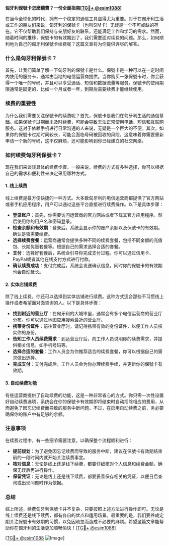 **匈牙利保號卡怎麽續費？一份全面指南[[TG💪+ @esim1088](https://t.me/s/esim1088)]**

在当今全球化的时代，拥有一个稳定的通信工具显得尤为重要。对于在匈牙利生活或工作的朋友们来说，匈牙利的保號卡（也叫SIM卡）无疑是一个不可或缺的存在。它不仅帮助我们保持与亲朋好友的联系，还能满足工作和学习的需求。然而，随着时间的推移，保號卡的有效期到了，我们需要面对续费的问题。那么，如何顺利地为自己的匈牙利保號卡续费呢？这篇文章将为你提供详尽的解答。

### 什么是匈牙利保號卡？

首先，让我们简单了解一下匈牙利的保號卡是什么。保號卡是一种可以在一定时间内使用的服务卡，通常由当地的电信运营商提供。当你购买一张保號卡时，你会获得一个唯一的号码，并且可以享受通话、短信和数据流量等服务。保號卡的使用期限通常是固定的，比如一个月或者一年，到期后需要续费才能继续使用。

### 续费的重要性

为什么我们需要关注保號卡的续费呢？首先，保號卡是我们在匈牙利生活的通信基础。如果保號卡过期而未及时续费，可能会导致无法正常使用电话、短信和互联网服务。这对于依赖手机进行日常沟通的人来说，无疑是一个巨大的不便。其次，如果你的保號卡过期时间较长，可能会面临号码被回收的风险，这意味着你需要重新申请一个新的号码，这不仅麻烦，还可能影响到你已经建立的社交网络。

### 如何续费匈牙利保號卡？

现在我们来谈谈具体的续费步骤。一般来说，续费的方式有多种选择，你可以根据自己的需求和便利性来决定采用哪种方式。

#### 1. 线上续费

线上续费是最方便快捷的一种方式。大多数匈牙利的电信运营商都提供了官方网站或者手机应用程序，用户可以通过这些平台直接进行续费操作。以下是具体步骤：

- **登录账户**：首先，你需要访问运营商的官方网站或者下载其官方应用程序。然后使用你的用户名和密码登录。
- **检查余额和有效期**：登录后，系统会显示你的账户余额以及保號卡的有效期。确认是否需要续费。
- **选择续费套餐**：运营商通常会提供多种不同的续费套餐，包括不同金额的充值包、长期优惠套餐等。根据自己的需求选择合适的套餐。
- **支付**：选择好套餐后，系统会引导你完成支付过程。你可以通过信用卡、PayPal或者其他在线支付方式进行付款。
- **确认续费成功**：支付完成后，系统会发送确认信息，同时你的保號卡的有效期也会自动延长。

#### 2. 实体店铺续费

除了线上续费，你还可以选择到实体店铺进行续费。这种方式适合那些不习惯线上操作或者希望面对面咨询的人。以下是具体步骤：

- **找到附近的营业厅**：在匈牙利的大城市里，通常会有多个电信运营商的营业厅分布。你可以通过地图应用搜索最近的营业厅。
- **携带身份证件**：前往营业厅时，请记得携带有效的身份证件，以便工作人员核实你的身份。
- **告知工作人员续费需求**：到达营业厅后，向工作人员说明你的续费需求，并提供相关信息，如手机号码等。
- **选择合适的套餐**：工作人员会为你推荐适合的续费套餐，你可以根据自己的需求做出选择。
- **完成支付**：支付完成后，工作人员会为你办理续费手续，并更新你的保號卡有效期。

#### 3. 自动续费功能

有些运营商提供了自动续费的功能，这是一种非常省心的方式。你只需一次性设置好自动续费选项，系统会在你的保號卡有效期即将结束时自动扣除相应的费用，从而避免了因忘记续费而导致的服务中断问题。不过，在启用自动续费之前，务必要确保你的账户中有足够的余额。

### 注意事项

在续费过程中，有一些细节需要注意，以确保整个流程顺利进行：

- **提前规划**：为了避免因忘记续费而导致的服务中断，建议在保號卡有效期结束前的一段时间内就开始关注续费事宜。
- **核对信息**：无论是线上还是线下续费，都要仔细核对个人信息和续费金额，确保无误后再进行操作。
- **保留凭证**：无论是线上还是线下续费，都要妥善保存相关的凭证，以便日后查询或出现问题时作为依据。

### 总结

综上所述，续费匈牙利保號卡并不复杂，只要按照上述方法进行操作即可。无论是线上续费还是线下续费，都有各自的优点和适用场景。最重要的是，我们要养成定期关注保號卡有效期的习惯，以免因疏忽而造成不必要的麻烦。希望这篇文章能帮助你在匈牙利的生活更加顺畅愉快！[[TG💪+ @esim1088](https://t.me/s/esim1088)]

[[TG💪+ @esim1088](https://t.me/s/esim1088) ![Image](https://i.postimg.cc/4NQfJmqS/Snipaste-2025-05-13-00-14-12.png)]